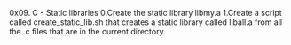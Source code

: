 0x09. C - Static libraries
0.Create the static library libmy.a
1.Create a script called create_static_lib.sh that creates a static library called liball.a from all the .c files that are in the current directory.
